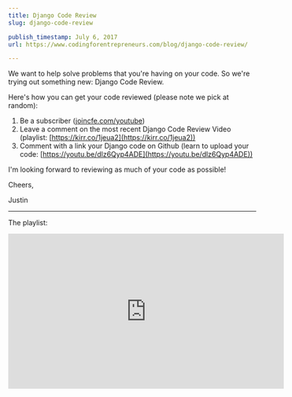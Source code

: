 ```yaml
---
title: Django Code Review
slug: django-code-review

publish_timestamp: July 6, 2017
url: https://www.codingforentrepreneurs.com/blog/django-code-review/

---
```


We want to help solve problems that you're having on your code. So we're trying out something new: Django Code Review. 

Here's how you can get your code reviewed (please note we pick at random):
1. Be a subscriber ([joincfe.com/youtube](http://joincfe.com/youtube))
2. Leave a comment on the most recent Django Code Review Video (playlist: [https://kirr.co/1jeua2](https://kirr.co/1jeua2))
3. Comment with a link your Django code on Github (learn to upload your code: [https://youtu.be/dlz6Qyp4ADE](https://youtu.be/dlz6Qyp4ADE))

I'm looking forward to reviewing as much of your code as possible!

Cheers,

Justin

---- 
The playlist: 

<iframe width="560" height="315" src="https://www.youtube.com/embed/Csij6k8AaaA?list=PLEsfXFp6DpzRcxP23Da8aFrQZ9cjn73cb" frameborder="0" allowfullscreen></iframe>